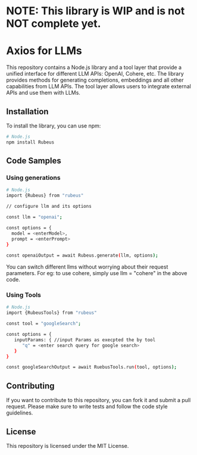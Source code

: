 # NOTE: This library is WIP and is not NOT complete yet.

# Axios for LLMs

This repository contains a Node.js library and a tool layer that provide a unified interface for different LLM APIs: OpenAI, Cohere, etc. The library provides methods for generating completions, embeddings and all other capabilities from LLM APIs. The tool layer allows users to integrate external APIs and use them with LLMs.

## Installation

To install the library, you can use npm:

```bash
# Node.js
npm install Rubeus
```

## Code Samples

### Using generations
```bash
# Node.js
import {Rubeus} from "rubeus"

// configure llm and its options

const llm = "openai";

const options = {
  model = <enterModel>,
  prompt = <enterPrompt>
}
  
const openaiOutput = await Rubeus.generate(llm, options);
```
You can switch different llms without worrying about their request parameters. For eg: to use cohere, simply use llm = "cohere" in the above code.

### Using Tools
```bash
# Node.js
import {RubeusTools} from "rubeus"

const tool = "googleSearch";

const options = { 
   inputParams: { //input Params as execpted the by tool
      "q" = <enter search query for google search>
   }
}

const googleSearchOutput = await RuebusTools.run(tool, options);

```

## Contributing

If you want to contribute to this repository, you can fork it and submit a pull request. Please make sure to write tests and follow the code style guidelines.

## License

This repository is licensed under the MIT License.
